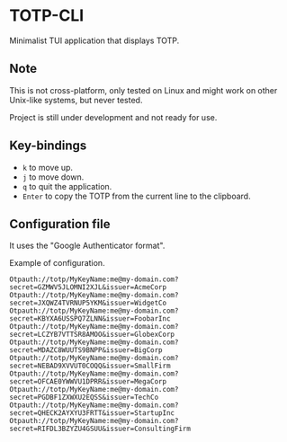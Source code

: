 # TOTP-CLI

Minimalist TUI application that displays TOTP.

## Note

This is not cross-platform, only tested on Linux and might work on other Unix-like systems, but never tested.

Project is still under development and not ready for use.

## Key-bindings

- `k` to move up.
- `j` to move down.
- `q` to quit the application.
- `Enter` to copy the TOTP from the current line to the clipboard.

## Configuration file

It uses the "Google Authenticator format".

Example of configuration.

```
Otpauth://totp/MyKeyName:me@my-domain.com?secret=GZMWV5JLOMNI2XJL&issuer=AcmeCorp
Otpauth://totp/MyKeyName:me@my-domain.com?secret=JXQWZ4TVRNUP5YKM&issuer=WidgetCo
Otpauth://totp/MyKeyName:me@my-domain.com?secret=KBYXA6USSPQ7ZLNN&issuer=FoobarInc
Otpauth://totp/MyKeyName:me@my-domain.com?secret=LCZYB7VTTSR8AMOO&issuer=GlobexCorp
Otpauth://totp/MyKeyName:me@my-domain.com?secret=MDAZC8WUUTS9BNPP&issuer=BigCorp
Otpauth://totp/MyKeyName:me@my-domain.com?secret=NEBAD9XVVUT0COQQ&issuer=SmallFirm
Otpauth://totp/MyKeyName:me@my-domain.com?secret=OFCAE0YWWVU1DPRR&issuer=MegaCorp
Otpauth://totp/MyKeyName:me@my-domain.com?secret=PGDBF1ZXWXU2EQSS&issuer=TechCo
Otpauth://totp/MyKeyName:me@my-domain.com?secret=QHECK2AYXYU3FRTT&issuer=StartupInc
Otpauth://totp/MyKeyName:me@my-domain.com?secret=RIFDL3BZYZU4GSUU&issuer=ConsultingFirm
```

